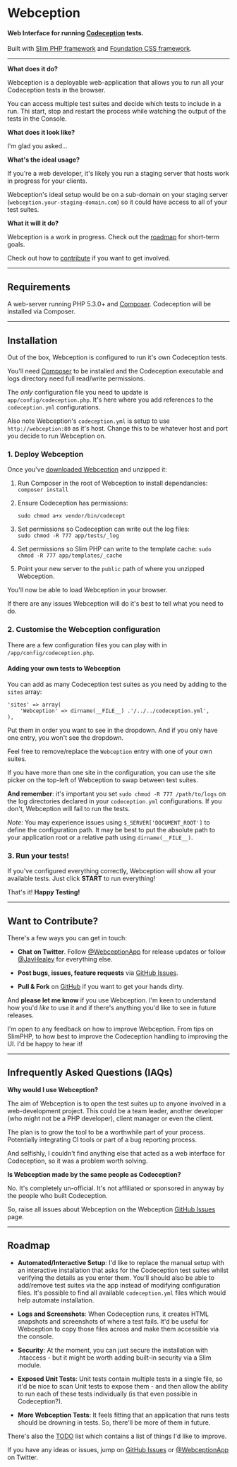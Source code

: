 # Webception

#### Web Interface for running [Codeception](http://www.codeception.com) tests.

Built with [Slim PHP framework](http://www.slimframework.com/) and [Foundation CSS framework](http://foundation.zurb.com/).

------------

**What does it do?**

Webception is a deployable web-application that allows you to run all your Codeception tests in the browser.

You can access multiple test suites and decide which tests to include in a run. Thi start, stop and restart the process while watching the output of the tests in the Console.

**What does it look like?**

I'm glad you asked...

<!--<img src="http://i.imgur.com/nSsMFIS.gif">-->

**What's the ideal usage?**

If you're a web developer, it's likely you run a staging server that hosts work in progress for your clients.

Webception's ideal setup would be on a sub-domain on your staging server (`webception.your-staging-domain.com`) so it could have access to all of your test suites.

**What it will it do?**

Webception is a work in progress. Check out the [roadmap](#roadmap) for short-term goals.

Check out how to [contribute](#contribute) if you want to get involved.

------------

## Requirements

A web-server running PHP 5.3.0+ and [Composer](http://getcomposer.org/download/). Codeception will be installed via Composer.

------------

## Installation

Out of the box, Webception is configured to run it's own Codeception tests.

You'll need [Composer](http://getcomposer.org/download/) to be installed and the Codeception executable and logs directory need full read/write permissions.

The *only* configuration file you need to update is `app/config/codeception.php`. It's here where you add references to the `codeception.yml` configurations.

Also note Webception's `codeception.yml` is setup to use `http://webception:80` as it's host. Change this to be whatever host and port you decide to run Webception on.

### 1. Deploy Webception

Once you've [downloaded Webception](https://github.com/jayhealey/Webception/archive/master.zip) and unzipped it:

1. Run Composer in the root of Webception to install dependancies:	
    `composer install`

2. Ensure Codeception has permissions:

	`sudo chmod a+x vendor/bin/codecept`
	
3. Set permissions so Codeception can write out the log files:	
	`sudo chmod -R 777 app/tests/_log`

4. Set permissions so Slim PHP can write to the template cache:	
	`sudo chmod -R 777 app/templates/_cache`

5. Point your new server to the `public` path of where you unzipped Webception.

You'll now be able to load Webception in your browser.

If there are any issues Webception will do it's best to tell what you need to do. 

### 2. Customise the Webception configuration

There are a few configuration files you can play with in  `/app/config/codeception.php`.

#### Adding your own tests to Webception

You can add as many Codeception test suites as you need by adding to the `sites` array:

```
'sites' => array(
	'Webception' => dirname(__FILE__) .'/../../codeception.yml',
),
```
Put them in order you want to see in the dropdown. And if you only have one entry, you won't see the dropdown.

Feel free to remove/replace the `Webception` entry with one of your own suites. 

If you have more than one site in the configuration, you can use the site picker on the top-left of Webception to swap between test suites.

**And remember**: it's important you set `sudo chmod -R 777 /path/to/logs` on the log directories declared in your `codeception.yml` configurations. If you don't, Webception will fail to run the tests.

*Note*: You may experience issues using `$_SERVER['DOCUMENT_ROOT']` to define the configuration path. It may be best to put the absolute path to your application root or a relative path using `dirname(__FILE__)`.

### 3. Run your tests!

If you've configured everything correctly, Webception will show all your available tests. Just click **START** to run everything!

That's it! **Happy Testing!**

------------

<a name='contribute'></a>
## Want to Contribute?
There's a few ways you can get in touch:

* **Chat on Twitter**. Follow [@WebceptionApp](https://www.twitter.com/WebceptionApp) for release updates or follow [@JayHealey](https://www.twitter.com/JayHealey) for everything else.

* **Post bugs, issues, feature requests** via [GitHub Issues](https://github.com/jayhealey/webception/issues).

* **Pull & Fork** on [GitHub](https://github.com/jayhealey/webception/pulls) if you want to get your hands dirty.

And **please let me know** if you use Webception. I'm keen to understand how you'd *like* to use it and if there's anything you'd like to see in future releases.

I'm open to any feedback on how to improve Webception. From tips on SlimPHP, to how best to improve the Codeception handling to improving the UI. I'd be happy to hear it!

------------

## Infrequently Asked Questions (IAQs)

**Why would I use Webception?**

The aim of Webception is to open the test suites up to anyone involved in a web-development project. This could be a team leader, another developer (who might not be a PHP developer), client manager or even the client.

The plan is to grow the tool to be a worthwhile part of your process. Potentially integrating CI tools or part of a bug reporting process.

And selfishly, I couldn't find anything else that acted as a web interface for Codeception, so it was a problem worth solving.

**Is Webception made by the same people as Codeception?**

No. It's completely un-official. It's not affiliated or sponsored in anyway by the people who built Codeception.

So, raise all issues about Webception on the Webception [GitHub Issues](https://github.com/jayhealey/webception/issues) page.

------------

<a name='roadmap'></a>
## Roadmap

* **Automated/Interactive Setup**: I'd like to replace the manual setup with an interactive installation that asks for the Codeception test suites whilst verifying the details as you enter them. You'll should also be able to add/remove test suites via the app instead of modifying configuration files. It's possible to find all available `codeception.yml` files which would help automate installation.

* **Logs and Screenshots**: When Codeception runs, it creates HTML snapshots and screenshots of where a test fails. It'd be useful for Webception to copy those files across and make them accessible via the console.

* **Security**: At the moment, you can just secure the installation with .htaccess - but it might be worth adding built-in security via a Slim module.

* **Exposed Unit Tests**: Unit tests contain multiple tests in a single file, so it'd be nice to scan Unit tests to expose them - and then allow the ability to run each of these tests individually (is that even possible in Codeception?).

* **More Webception Tests**: It feels fitting that an application that runs tests should be drowning in tests. So, there'll be more of them in future.

There's also the [TODO](todo.md) list which contains a list of things I'd like to improve.

If you have any ideas or issues, jump on [GitHub Issues](https://github.com/jayhealey/webception/issues) or [@WebceptionApp](https://www.twitter.com/WebceptionApp) on Twitter.
